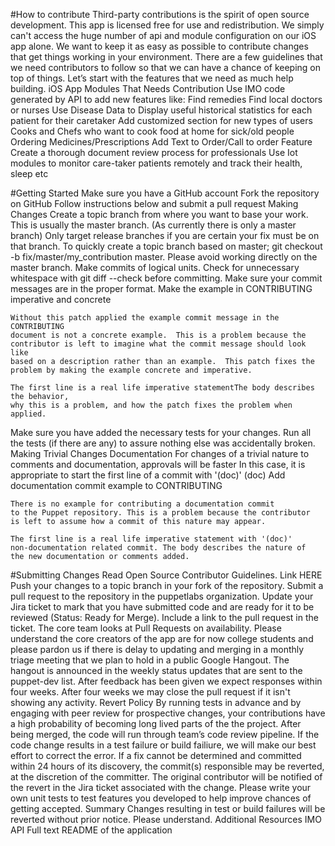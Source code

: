 #How to contribute
Third-party contributions is the spirit of open source development. This app is licensed free for use and redistribution. We simply can't access the huge number of api and module configuration on our iOS app alone. We want to keep it as easy as possible to contribute changes that get things working in your environment. There are a few guidelines that we need contributors to follow so that we can have a chance of keeping on top of things. Let’s start with the features that we need as much help building.
iOS App Modules That Needs Contribution
Use IMO code generated by API to add new features like:
Find remedies
Find local doctors or nurses
Use Disease Data to Display useful historical statistics for each patient for their caretaker
Add customized section for new types of users
Cooks and Chefs who want to cook food at home for sick/old people
Ordering Medicines/Prescriptions
Add Text to Order/Call to order Feature
Create a thorough document review process for professionals
Use Iot modules to monitor care-taker patients remotely and track their health, sleep etc

#Getting Started
Make sure you have a GitHub account
Fork the repository on GitHub
Follow instructions below and submit a pull request
Making Changes
Create a topic branch from where you want to base your work.
This is usually the master branch. (As currently there is only a master branch)
Only target release branches if you are certain your fix must be on that branch.
To quickly create a topic branch based on master; git checkout -b fix/master/my_contribution master. Please avoid working directly on the master branch.
Make commits of logical units.
Check for unnecessary whitespace with git diff --check before committing.
Make sure your commit messages are in the proper format.
   Make the example in CONTRIBUTING imperative and concrete

    Without this patch applied the example commit message in the CONTRIBUTING
    document is not a concrete example.  This is a problem because the
    contributor is left to imagine what the commit message should look like
    based on a description rather than an example.  This patch fixes the
    problem by making the example concrete and imperative.

    The first line is a real life imperative statementThe body describes the behavior, 
    why this is a problem, and how the patch fixes the problem when applied.


Make sure you have added the necessary tests for your changes.
Run all the tests (if there are any) to assure nothing else was accidentally broken.
Making Trivial Changes
Documentation
For changes of a trivial nature to comments and documentation, approvals will be faster In this case, it is appropriate to start the first line of a commit with '(doc)'
   (doc) Add documentation commit example to CONTRIBUTING

    There is no example for contributing a documentation commit
    to the Puppet repository. This is a problem because the contributor
    is left to assume how a commit of this nature may appear.

    The first line is a real life imperative statement with '(doc)'
    non-documentation related commit. The body describes the nature of
    the new documentation or comments added.


#Submitting Changes
Read Open Source Contributor Guidelines. Link HERE
Push your changes to a topic branch in your fork of the repository.
Submit a pull request to the repository in the puppetlabs organization.
Update your Jira ticket to mark that you have submitted code and are ready for it to be reviewed (Status: Ready for Merge).
Include a link to the pull request in the ticket.
The core team looks at Pull Requests on availability. Please understand the core creators of the app are for now college students and please pardon us if there is delay to updating and merging in a monthly triage meeting that we plan to hold in a public Google Hangout. The hangout is announced in the weekly status updates that are sent to the puppet-dev list. 
After feedback has been given we expect responses within four weeks. After four weeks we may close the pull request if it isn't showing any activity.
Revert Policy
By running tests in advance and by engaging with peer review for prospective changes, your contributions have a high probability of becoming long lived parts of the the project. After being merged, the code will run through team’s code review pipeline.
If the code change results in a test failure or build failiure, we will make our best effort to correct the error. If a fix cannot be determined and committed within 24 hours of its discovery, the commit(s) responsible may be reverted, at the discretion of the committer. 
The original contributor will be notified of the revert in the Jira ticket associated with the change. Please write your own unit tests to test features you developed to help improve chances of getting accepted.
Summary
Changes resulting in test or build failures will be reverted without prior notice. Please understand.
Additional Resources
IMO API
Full text README of the application



